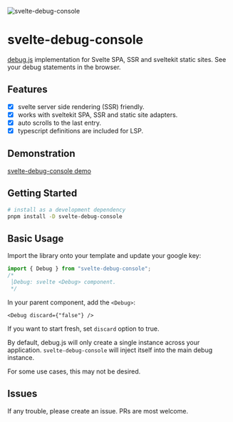 ![svelte-debug-console](https://user-images.githubusercontent.com/30809170/138386188-96731e4f-4992-4efa-b4e5-a9a7d736df2c.png)

# svelte-debug-console

[debug.js](https://github.com/visionmedia/debug)  implementation for Svelte SPA, SSR and  sveltekit static sites. See your debug statements in the browser.

## Features

 - [x] svelte server side rendering (SSR) friendly.
 - [x] works with sveltekit SPA, SSR and static site adapters.
 - [x] auto scrolls to the last entry.
 - [x] typescript definitions are included for LSP.

## Demonstration

[svelte-debug-console demo](https://basaran.github.io/svelte-recaptcha-v2/)

## Getting Started
```bash
# install as a development dependency
pnpm install -D svelte-debug-console
```

## Basic Usage

Import the library onto your template and update your google key:

```js
import { Debug } from "svelte-debug-console";
/*
 │Debug: svelte <Debug> component.
 */
```

In your parent component, add the `<Debug>`:

```svelte
<Debug discard={"false"} />
```

If you want to start fresh, set `discard` option to true.

By default, debug.js will only create a single instance across your application.  `svelte-debug-console` will inject itself into the main debug instance.

For some use cases, this may not be desired.

## Issues

If any trouble, please create an issue. PRs are most welcome.


